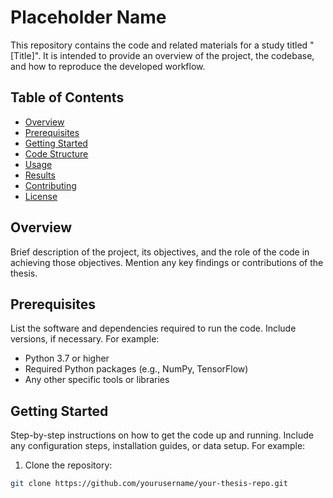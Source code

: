 # Placeholder Name

This repository contains the code and related materials for a study titled "[Title]". It is intended to provide an overview of the project, the codebase, and how to reproduce the developed workflow.

## Table of Contents
- [Overview](#overview)
- [Prerequisites](#prerequisites)
- [Getting Started](#getting-started)
- [Code Structure](#code-structure)
- [Usage](#usage)
- [Results](#results)
- [Contributing](#contributing)
- [License](#license)

## Overview

Brief description of the project, its objectives, and the role of the code in achieving those objectives.
Mention any key findings or contributions of the thesis.

## Prerequisites

List the software and dependencies required to run the code. Include versions, if necessary. For example:
- Python 3.7 or higher
- Required Python packages (e.g., NumPy, TensorFlow)
- Any other specific tools or libraries

## Getting Started

Step-by-step instructions on how to get the code up and running. Include any configuration steps, installation guides, or data setup. For example:

1. Clone the repository:

```bash
git clone https://github.com/yourusername/your-thesis-repo.git

